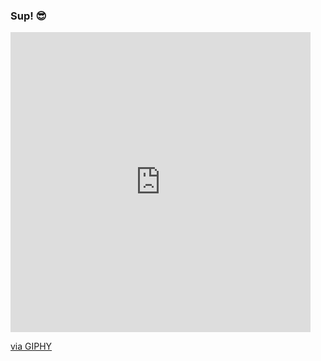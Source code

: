  ###   Sup! 😎
<iframe src="https://giphy.com/embed/41xmKVhZI4Ymfr2rhT" width="480" height="480" frameBorder="0" class="giphy-embed" allowFullScreen></iframe><p><a href="https://giphy.com/gifs/fries-airfryer-love-41xmKVhZI4Ymfr2rhT">via GIPHY</a></p>
